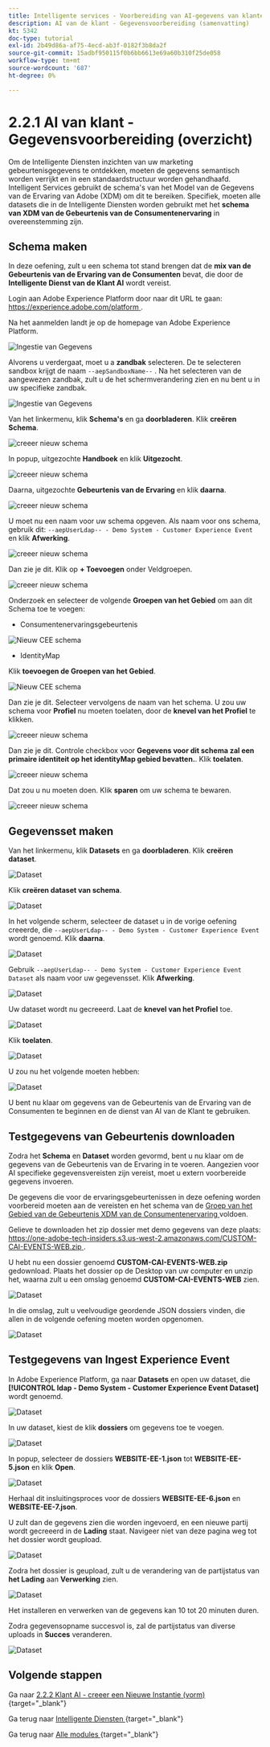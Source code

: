 ```yaml
---
title: Intelligente services - Voorbereiding van AI-gegevens van klanten (Ingest)
description: AI van de klant - Gegevensvoorbereiding (samenvatting)
kt: 5342
doc-type: tutorial
exl-id: 2b49d86a-af75-4ecd-ab3f-0182f3b8da2f
source-git-commit: 15adbf950115f0b6bb6613e69a60b310f25de058
workflow-type: tm+mt
source-wordcount: '687'
ht-degree: 0%

---
```


# 2.2.1 AI van klant - Gegevensvoorbereiding (overzicht)

Om de Intelligente Diensten inzichten van uw marketing gebeurtenisgegevens te ontdekken, moeten de gegevens semantisch worden verrijkt en in een standaardstructuur worden gehandhaafd. Intelligent Services gebruikt de schema&#39;s van het Model van de Gegevens van de Ervaring van Adobe (XDM) om dit te bereiken.
Specifiek, moeten alle datasets die in de Intelligente Diensten worden gebruikt met het **schema van XDM van de Gebeurtenis van de Consumentenervaring** in overeenstemming zijn.

## Schema maken

In deze oefening, zult u een schema tot stand brengen dat de **mix van de Gebeurtenis van de Ervaring van de Consumenten** bevat, die door de **Intelligente Dienst van de Klant AI** wordt vereist.

Login aan Adobe Experience Platform door naar dit URL te gaan: [ https://experience.adobe.com/platform ](https://experience.adobe.com/platform).

Na het aanmelden landt je op de homepage van Adobe Experience Platform.

![ Ingestie van Gegevens ](../../datacollection/dc1.2/images/home.png)

Alvorens u verdergaat, moet u a **zandbak** selecteren. De te selecteren sandbox krijgt de naam ``--aepSandboxName--`` . Na het selecteren van de aangewezen zandbak, zult u de het schermverandering zien en nu bent u in uw specifieke zandbak.

![ Ingestie van Gegevens ](../../datacollection/dc1.2/images/sb1.png)

Van het linkermenu, klik **Schema&#39;s** en ga **doorbladeren**. Klik **creëren Schema**.

![ creeer nieuw schema ](./images/createschemabutton.png)

In popup, uitgezochte **Handboek** en klik **Uitgezocht**.

![ creeer nieuw schema ](./images/schmanual.png)

Daarna, uitgezochte **Gebeurtenis van de Ervaring** en klik **daarna**.

![ creeer nieuw schema ](./images/xdmee.png)

U moet nu een naam voor uw schema opgeven. Als naam voor ons schema, gebruik dit: `--aepUserLdap-- - Demo System - Customer Experience Event` en klik **Afwerking**.

![ creeer nieuw schema ](./images/schname.png)

Dan zie je dit. Klik op **+ Toevoegen** onder Veldgroepen.

![ creeer nieuw schema ](./images/xdmee1.png)

Onderzoek en selecteer de volgende **Groepen van het Gebied** om aan dit Schema toe te voegen:

- Consumentenervaringsgebeurtenis

![ Nieuw CEE schema ](./images/cee1.png)

- IdentityMap

Klik **toevoegen de Groepen van het Gebied**.

![ Nieuw CEE schema ](./images/cee2.png)

Dan zie je dit. Selecteer vervolgens de naam van het schema. U zou uw schema voor **Profiel** nu moeten toelaten, door de **knevel van het Profiel** te klikken.

![ creeer nieuw schema ](./images/xdmee3.png)

Dan zie je dit. Controle checkbox voor **Gegevens voor dit schema zal een primaire identiteit op het identityMap gebied bevatten.**. Klik **toelaten**.

![ creeer nieuw schema ](./images/xdmee4.png)

Dat zou u nu moeten doen. Klik **sparen** om uw schema te bewaren.

![ creeer nieuw schema ](./images/xdmee5.png)

## Gegevensset maken

Van het linkermenu, klik **Datasets** en ga **doorbladeren**. Klik **creëren dataset**.

![ Dataset ](./images/createds.png)

Klik **creëren dataset van schema**.

![ Dataset ](./images/createdatasetfromschema.png)

In het volgende scherm, selecteer de dataset u in de vorige oefening creeerde, die `--aepUserLdap-- - Demo System - Customer Experience Event` wordt genoemd. Klik **daarna**.

![ Dataset ](./images/createds1.png)

Gebruik `--aepUserLdap-- - Demo System - Customer Experience Event Dataset` als naam voor uw gegevensset. Klik **Afwerking**.

![ Dataset ](./images/createds2.png)

Uw dataset wordt nu gecreeerd. Laat de **knevel van het Profiel** toe.

![ Dataset ](./images/createds3.png)

Klik **toelaten**.

![ Dataset ](./images/createds4.png)

U zou nu het volgende moeten hebben:

![ Dataset ](./images/createds5.png)

U bent nu klaar om gegevens van de Gebeurtenis van de Ervaring van de Consumenten te beginnen en de dienst van AI van de Klant te gebruiken.

## Testgegevens van Gebeurtenis downloaden

Zodra het **Schema** en **Dataset** worden gevormd, bent u nu klaar om de gegevens van de Gebeurtenis van de Ervaring in te voeren. Aangezien voor AI specifieke gegevensvereisten zijn vereist, moet u extern voorbereide gegevens invoeren.

De gegevens die voor de ervaringsgebeurtenissen in deze oefening worden voorbereid moeten aan de vereisten en het schema van de [ Groep van het Gebied van de Gebeurtenis XDM van de Consumentenervaring ](https://github.com/adobe/xdm/blob/797cf4930d5a80799a095256302675b1362c9a15/docs/reference/context/experienceevent-consumer.schema.md) voldoen.

Gelieve te downloaden het zip dossier met demo gegevens van deze plaats: [ https://one-adobe-tech-insiders.s3.us-west-2.amazonaws.com/CUSTOM-CAI-EVENTS-WEB.zip ](https://one-adobe-tech-insiders.s3.us-west-2.amazonaws.com/CUSTOM-CAI-EVENTS-WEB.zip).

U hebt nu een dossier genoemd **CUSTOM-CAI-EVENTS-WEB.zip** gedownload. Plaats het dossier op de Desktop van uw computer en unzip het, waarna zult u een omslag genoemd **CUSTOM-CAI-EVENTS-WEB** zien.

![ Dataset ](./images/ingest.png)

In die omslag, zult u veelvoudige geordende JSON dossiers vinden, die allen in de volgende oefening moeten worden opgenomen.

![ Dataset ](./images/ingest1a.png)

## Testgegevens van Ingest Experience Event

In Adobe Experience Platform, ga naar **Datasets** en open uw dataset, die **[!UICONTROL ldap - Demo System - Customer Experience Event Dataset]** wordt genoemd.

![ Dataset ](./images/ingest1.png)

In uw dataset, kiest de klik **dossiers** om gegevens toe te voegen.

![ Dataset ](./images/ingest2.png)

In popup, selecteer de dossiers **WEBSITE-EE-1.json** tot **WEBSITE-EE-5.json** en klik **Open**.

![ Dataset ](./images/ingest3.png)

Herhaal dit insluitingsproces voor de dossiers **WEBSITE-EE-6.json** en **WEBSITE-EE-7.json**.

U zult dan de gegevens zien die worden ingevoerd, en een nieuwe partij wordt gecreeerd in de **Lading** staat. Navigeer niet van deze pagina weg tot het dossier wordt geupload.

![ Dataset ](./images/ingest4.png)

Zodra het dossier is geupload, zult u de verandering van de partijstatus van **het Lading** aan **Verwerking** zien.

![ Dataset ](./images/ingest5.png)

Het installeren en verwerken van de gegevens kan 10 tot 20 minuten duren.

Zodra gegevensopname succesvol is, zal de partijstatus van diverse uploads in **Succes** veranderen.

![ Dataset ](./images/ingest7.png)

## Volgende stappen

Ga naar [ 2.2.2 Klant AI - creeer een Nieuwe Instantie (vorm) ](./ex2.md){target="_blank"}

Ga terug naar [ Intelligente Diensten ](./intelligent-services.md){target="_blank"}

Ga terug naar [ Alle modules ](./../../../../overview.md){target="_blank"}
